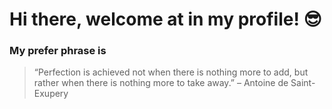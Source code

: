 # **Hi there**, welcome at in my profile! &#128526;	


### My prefer phrase is 
>“Perfection is achieved not when there is nothing more to add, but rather when there is nothing more to take away.” – Antoine de Saint-Exupery






<!--
**GilbertoTADS/GilbertoTADS** is a ✨ _special_ ✨ repository because its `README.md` (this file) appears on your GitHub profile.

Here are some ideas to get you started:

- 🔭 I’m currently working on ...
- 🌱 I’m currently learning ...
- 👯 I’m looking to collaborate on ...
- 🤔 I’m looking for help with ...
- 💬 Ask me about ...
- 📫 How to reach me: ...
- 😄 Pronouns: ...
- ⚡ Fun fact: ...
-->
